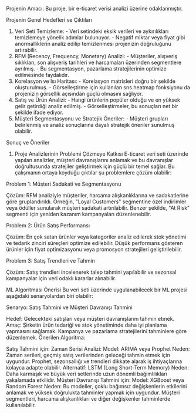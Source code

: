 Projenin Amacı:
Bu proje, bir e-ticaret verisi analizi üzerine odaklanmıştır. 


Projenin Genel Hedefleri ve Çıktıları
  1) Veri Seti Temizleme:
    - Veri setindeki eksik verileri ve aykırılıkları temizlemeye yönelik adımlar bulunuyor.
    - Negatif miktar veya fiyat gibi anormalliklerin analiz edilip temizlenmesi projenizin doğruluğunu artırabilir.
  2) RFM (Recency, Frequency, Monetary) Analizi:
    - Müşteriler, alışveriş sıklıkları, son alışveriş tarihleri ve harcamaları üzerinden segmentlere ayrılmış.
    - Bu segmentasyon, pazarlama stratejilerinin optimize edilmesinde faydalıdır.
  3) Korelasyon ve Isı Haritası:
    - Korelasyon matrisleri doğru bir şekilde oluşturulmuş.
    - Görselleştirme için kullanılan sns.heatmap fonksiyonu da projenizin görsellik açısından güçlü olmasını sağlıyor.
  4) Satış ve Ürün Analizi:
    - Hangi ürünlerin popüler olduğu ve en yüksek gelir getirdiği analiz edilmiş.
    - Görselleştirmeler, bu sonuçları net bir şekilde ifade ediyor.
  5) Müşteri Segmentasyonu ve Stratejik Öneriler:
    - Müşteri grupları belirlenmiş ve analiz sonuçlarına dayalı stratejik öneriler sunulmuş olabilir.



Sonuç ve Öneriler

1. Proje Analizlerinin Problemi Çözmeye Katkısı
E-ticaret veri seti üzerinde yapılan analizler, müşteri davranışlarını anlamak ve bu davranışlar doğrultusunda stratejiler geliştirmek için güçlü bir temel sağlar. Bu çalışmanın ortaya koyduğu çıktılar şu problemlere çözüm olabilir:

Problem 1: Müşteri Sadakati ve Segmentasyonu

Çözüm: RFM analiziyle müşteriler, harcama alışkanlıklarına ve sadakatlerine göre gruplandırıldı. Örneğin, "Loyal Customers" segmentine özel indirimler veya ödüller sunularak müşteri sadakati artırılabilir. Benzer şekilde, "At Risk" segmenti için yeniden kazanım kampanyaları düzenlenebilir.

Problem 2: Ürün Satış Performansı

Çözüm: En çok satan ürünler veya kategoriler analiz edilerek stok yönetimi ve tedarik zinciri süreçleri optimize edilebilir. Düşük performans gösteren ürünler için fiyat optimizasyonu veya promosyon stratejileri geliştirilebilir.

Problem 3: Satış Trendleri ve Tahmin

Çözüm: Satış trendleri incelenerek talep tahmini yapılabilir ve sezonsal kampanyalar için veri odaklı kararlar alınabilir.



ML Algoritması Önerisi
Bu veri seti üzerinde uygulanabilecek bir ML projesi aşağıdaki senaryolardan biri olabilir:

Senaryo: Satış Tahmini ve Müşteri Davranışı Tahmini

Hedef: Gelecekteki satışları veya müşteri davranışlarını tahmin etmek.
Amaç:
Şirketin ürün tedariği ve stok yönetiminde daha iyi planlama yapmasını sağlamak.
Kampanya ve pazarlama stratejilerini tahminlere göre düzenlemek.
Önerilen Algoritma:

Satış Tahmini için:
Zaman Serisi Analizi:
Model: ARIMA veya Prophet
Neden: Zaman serileri, geçmiş satış verilerinden geleceği tahmin etmek için uygundur. Prophet, sezonsallığı ve trendleri dikkate alarak iş ihtiyaçlarına kolayca adapte olabilir.
Alternatif: LSTM (Long Short-Term Memory)
Neden: Daha karmaşık ve büyük veri setlerinde uzun dönemli bağımlılıkları yakalamada etkilidir.
Müşteri Davranışı Tahmini için:
Model: XGBoost veya Random Forest
Neden: Bu modeller, çoklu bağımsız değişkenlerin etkilerini anlamak ve yüksek doğrulukta tahminler yapmak için uygundur. Müşteri segmentleri, harcama alışkanlıkları ve diğer değişkenler tahminlerde kullanılabilir.


